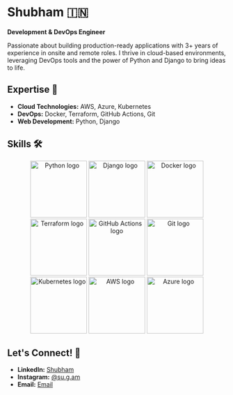 # Shubham 🇮🇳

**Development & DevOps Engineer**

Passionate about building production-ready applications with 3+ years of experience in onsite and remote roles. I thrive in cloud-based environments, leveraging DevOps tools and the power of Python and Django to bring ideas to life.

## Expertise 🚀

* **Cloud Technologies:** AWS, Azure, Kubernetes
* **DevOps:** Docker, Terraform, GitHub Actions, Git
* **Web Development:** Python, Django

## Skills 🛠️

<p align="center">
  <img src="https://cdn.jsdelivr.net/gh/devicons/devicon/icons/python/python-original.svg" alt="Python logo" width="130" height="130" />
  <img src="https://cdn.jsdelivr.net/gh/devicons/devicon/icons/django/django-plain.svg" alt="Django logo" width="130" height="130" />
  <img src="https://cdn.jsdelivr.net/gh/devicons/devicon/icons/docker/docker-original.svg" alt="Docker logo" width="130" height="130" />
  <br>
  <img src="https://cdn.jsdelivr.net/gh/devicons/devicon/icons/terraform/terraform-original.svg" alt="Terraform logo" width="130" height="130" /> 
  <img src="https://cdn.jsdelivr.net/gh/devicons/devicon/icons/githubactions/githubactions-original.svg" alt="GitHub Actions logo" width="130" height="130" />
  <img src="https://cdn.jsdelivr.net/gh/devicons/devicon/icons/git/git-original.svg" alt="Git logo" width="130" height="130" /> 
  <br>
  <img src="https://cdn.jsdelivr.net/gh/devicons/devicon/icons/kubernetes/kubernetes-plain.svg" alt="Kubernetes logo" width="130" height="130" />
  <img src="https://cdn.jsdelivr.net/gh/devicons/devicon/icons/amazonwebservices/amazonwebservices-original-wordmark.svg" alt="AWS logo" width="130" height="130" />
  <img src="https://cdn.jsdelivr.net/gh/devicons/devicon/icons/azure/azure-original.svg" alt="Azure logo" width="130" height="130" /> 
</p>

## Let's Connect! 🤝

* **LinkedIn:** [Shubham](https://www.linkedin.com/in/shubhammca88/)
* **Instagram:** [@su.g.am](https://www.instagram.com/in/su.g.am/) 
* **Email:** [Email](mailto:byshubham6@gmail.com)

